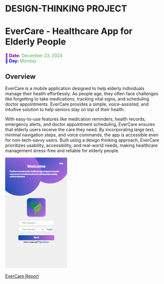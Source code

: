 # DESIGN-THINKING PROJECT

# EverCare - Healthcare App for Elderly People

<span style="color:purple; font-weight:bold">📅 Date:</span> <span style="color:#4CAF50">December 23, 2024</span>  
<span style="color:blue; font-weight:bold">📆 Day:</span> <span style="color:#4CAF50">Monday</span>

## Overview 
EverCare is a mobile application designed to help elderly individuals manage their health effortlessly. As people age, they often face challenges like forgetting to take medications, tracking vital signs, and scheduling doctor appointments. EverCare provides a simple, voice-assisted, and intuitive solution to help seniors stay on top of their health.

With easy-to-use features like medication reminders, health records, emergency alerts, and doctor appointment scheduling, EverCare ensures that elderly users receive the care they need. By incorporating large text, minimal navigation steps, and voice commands, the app is accessible even for non-tech-savvy users. Built using a design thinking approach, EverCare prioritizes usability, accessibility, and real-world needs, making healthcare management stress-free and reliable for elderly people. 

<img src="https://github.com/khiraanisa/files/blob/main/Screenshot%202025-02-12%20011251.png" alt="Classroom Discussion Photo" width="200">

[EverCare Report](https://github.com/khiraanisa/files/blob/main/REPORT%20DESIGN%20THINKING%20PROJECT%20(GROUP%205)%20.pdf)


